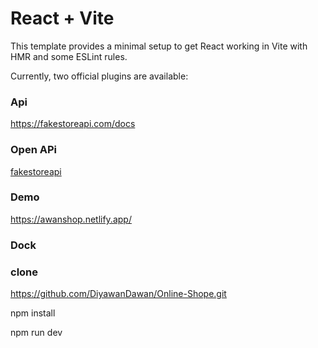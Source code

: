# React + Vite

This template provides a minimal setup to get React working in Vite with HMR and some ESLint rules.

Currently, two official plugins are available:

### Api
https://fakestoreapi.com/docs

### Open APi

[fakestoreapi](https://github.com/public-apis/public-apis)

### Demo

https://awanshop.netlify.app/

### Dock

### clone 

https://github.com/DiyawanDawan/Online-Shope.git

npm install

npm run dev
